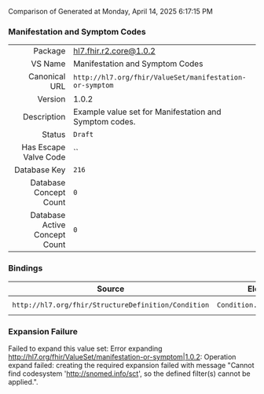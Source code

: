 Comparison of 
Generated at Monday, April 14, 2025 6:17:15 PM

### Manifestation and Symptom Codes

|      |     |
| ---: | --- |
| Package | hl7.fhir.r2.core@1.0.2 |
| VS Name | Manifestation and Symptom Codes |
| Canonical URL | `http://hl7.org/fhir/ValueSet/manifestation-or-symptom` |
| Version | 1.0.2 |
| Description | Example value set for Manifestation and Symptom codes. |
| Status | `Draft` |
| Has Escape Valve Code | `` |
| Database Key | `216` |
| Database Concept Count | `0` |
| Database Active Concept Count | `0` |
### Bindings

| Source | Element | Binding | Strength | Element Short |
| ------ | ------- | ------- | -------- | ------------- |
| `http://hl7.org/fhir/StructureDefinition/Condition` | `Condition.evidence.code` | `http://hl7.org/fhir/ValueSet/manifestation-or-symptom` | `Example` | Manifestation/symptom |

### Expansion Failure

Failed to expand this value set: Error expanding http://hl7.org/fhir/ValueSet/manifestation-or-symptom|1.0.2: Operation expand failed: creating the required expansion failed with message "Cannot find codesystem 'http://snomed.info/sct', so the defined filter(s) cannot be applied.".

